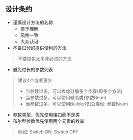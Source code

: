 ## 设计条约
- 谨慎设计方法的名称
    - 易于理解
    - 风格一致
    - 大众认可
- 不要过分的提供便利的方法
> 不要提供太多非必须的方法
- 避免过长的参数列表
> 建议4个或者更少
> - 当参数过多，可以考虑分解多个步骤(即多个方法)
> - 当参数过多，可以使用辅助类(参数Bean)
> - 当参数过多，可以使用Builder模式(类似: 参数Bean)
- 参数类型，优先使用接口而不是类
- 布尔型参数优先使用两个元素的枚举
> 例如: Switch.ON, Switch.OFF